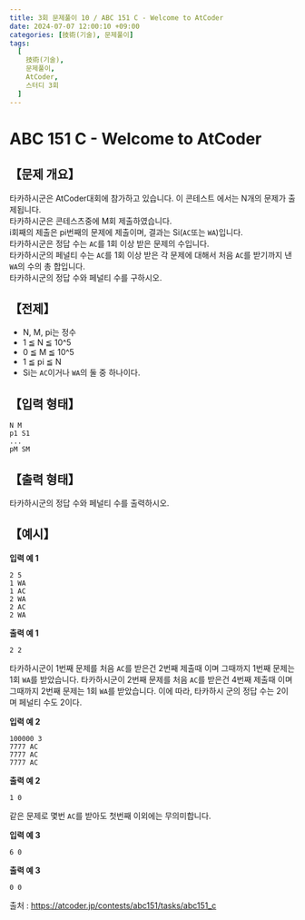 ```yaml
---
title: 3회 문제풀이 10 / ABC 151 C - Welcome to AtCoder
date: 2024-07-07 12:00:10 +09:00
categories: [技術(기술), 문제풀이]
tags:
  [
    技術(기술),
    문제풀이,
    AtCoder,
    스터디 3회
  ]
---
```

# ABC 151 C - Welcome to AtCoder
## 【문제 개요】
타카하시군은 AtCoder대회에 참가하고 있습니다. 이 콘테스트 에서는 N개의 문제가 출제됩니다.<br>
타카하시군은 콘테스츠중에 M회 제출하였습니다.<br>
i회째의 제출은 pi번째의 문제에 제출이며, 결과는 Si(`AC`또는 `WA`)입니다.<br>
타카하시군은 정답 수는 `AC`를 1회 이상 받은 문제의 수입니다.<br>
타카하시군의 페널티 수는 `AC`를 1회 이상 받은 각 문제에 대해서 처음 `AC`를 받기까지 낸 `WA`의 수의 총 합입니다.<br>
타카하시군의 정답 수와 페널티 수를 구하시오.

## 【전제】
- N, M, pi는 정수
- 1 ≦ N ≦ 10^5
- 0 ≦ M ≦ 10^5
- 1 ≦ pi ≦ N
- Si는 `AC`이거나 `WA`의 둘 중 하나이다.

## 【입력 형태】
```
N M
p1 S1
...
pM SM
```

## 【출력 형태】
타카하시군의 정답 수와 페널티 수를 출력하시오.

## 【예시】

**입력 예 1**

```
2 5
1 WA
1 AC
2 WA
2 AC
2 WA
```

**출력 예 1**

```
2 2
```
타카하시군이 1번째 문제를 처음 `AC`를 받은건 2번째 제출때 이며 그때까지 1번째 문제는 1회 `WA`를 받았습니다.
타카하시군이 2번째 문제를 처음 `AC`를 받은건 4번째 제출때 이며 그때까지 2번째 문제는 1회 `WA`를 받았습니다.
이에 따라, 타카하시 군의 정답 수는 2이며 페널티 수도 2이다.

**입력 예 2**

```
100000 3
7777 AC
7777 AC
7777 AC
```

**출력 예 2**

```
1 0
```
같은 문제로 몇번 `AC`를 받아도 첫번째 이외에는 무의미합니다.

**입력 예 3**

```
6 0
```

**출력 예 3**

```
0 0
```

출처 : <a href="https://atcoder.jp/contests/abc151/tasks/abc151_c">https://atcoder.jp/contests/abc151/tasks/abc151_c</a> 